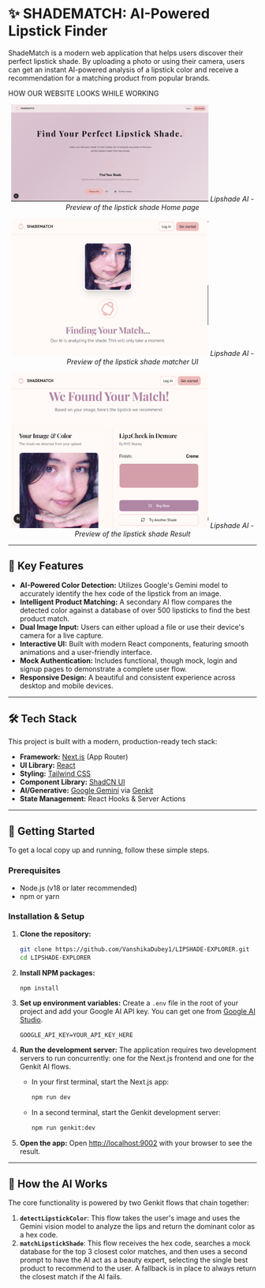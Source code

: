 # ✨ SHADEMATCH: AI-Powered Lipstick Finder

ShadeMatch is a modern web application that helps users discover their perfect lipstick shade. By uploading a photo or using their camera, users can get an instant AI-powered analysis of a lipstick color and receive a recommendation for a matching product from popular brands.


HOW OUR WEBSITE LOOKS WHILE WORKING


<p align="center">
  <img src="./lipshadefront.png" alt="Lipshade UI Preview" width="400"/>
<em>Lipshade AI - Preview of the lipstick shade Home page</em>
</p>



<p align="center">
  <img src="./lipshade1.png" alt="Lipshade process" width="400"/>
<em>Lipshade AI - Preview of the lipstick shade matcher UI</em>
</p>

 

<p align="center">
  <img src="./lipshade2.png" alt="Lipshade result" width="400"/>
  <em>Lipshade AI - Preview of the lipstick shade Result </em>
</p>





---

## 💄 Key Features

-   **AI-Powered Color Detection:** Utilizes Google's Gemini model to accurately identify the hex code of the lipstick from an image.
-   **Intelligent Product Matching:** A secondary AI flow compares the detected color against a database of over 500 lipsticks to find the best product match.
-   **Dual Image Input:** Users can either upload a file or use their device's camera for a live capture.
-   **Interactive UI:** Built with modern React components, featuring smooth animations and a user-friendly interface.
-   **Mock Authentication:** Includes functional, though mock, login and signup pages to demonstrate a complete user flow.
-   **Responsive Design:** A beautiful and consistent experience across desktop and mobile devices.

---

## 🛠️ Tech Stack

This project is built with a modern, production-ready tech stack:

-   **Framework:** [Next.js](https://nextjs.org/) (App Router)
-   **UI Library:** [React](https://react.dev/)
-   **Styling:** [Tailwind CSS](https://tailwindcss.com/)
-   **Component Library:** [ShadCN UI](https://ui.shadcn.com/)
-   **AI/Generative:** [Google Gemini](https://ai.google.dev/) via [Genkit](https://firebase.google.com/docs/genkit)
-   **State Management:** React Hooks & Server Actions

---

## 🚀 Getting Started

To get a local copy up and running, follow these simple steps.

### Prerequisites

-   Node.js (v18 or later recommended)
-   npm or yarn

### Installation & Setup

1.  **Clone the repository:**
    ```sh
    git clone https://github.com/VanshikaDubey1/LIPSHADE-EXPLORER.git
    cd LIPSHADE-EXPLORER
    ```

2.  **Install NPM packages:**
    ```sh
    npm install
    ```

3.  **Set up environment variables:**
    Create a `.env` file in the root of your project and add your Google AI API key. You can get one from [Google AI Studio](https://aistudio.google.com/app/apikey).
    ```env
    GOOGLE_API_KEY=YOUR_API_KEY_HERE
    ```

4.  **Run the development server:**
    The application requires two development servers to run concurrently: one for the Next.js frontend and one for the Genkit AI flows.

    -   In your first terminal, start the Next.js app:
        ```sh
        npm run dev
        ```

    -   In a second terminal, start the Genkit development server:
        ```sh
        npm run genkit:dev
        ```

5.  **Open the app:**
    Open [http://localhost:9002](http://localhost:9002) with your browser to see the result.

---

## 🤖 How the AI Works

The core functionality is powered by two Genkit flows that chain together:

1.  **`detectLipstickColor`**: This flow takes the user's image and uses the Gemini vision model to analyze the lips and return the dominant color as a hex code.
2.  **`matchLipstickShade`**: This flow receives the hex code, searches a mock database for the top 3 closest color matches, and then uses a second prompt to have the AI act as a beauty expert, selecting the single best product to recommend to the user. A fallback is in place to always return the closest match if the AI fails.
